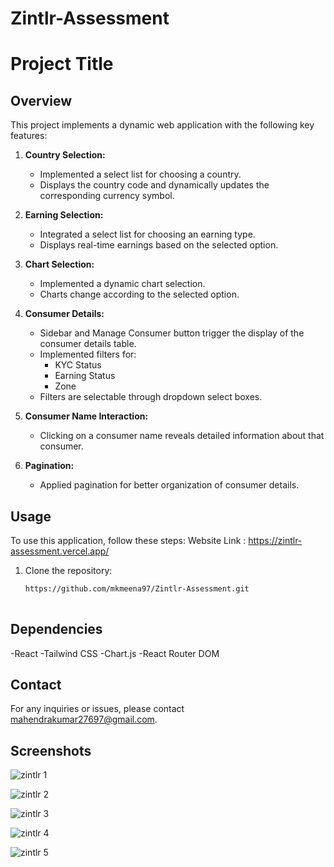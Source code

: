 # Zintlr-Assessment
# Project Title

## Overview

This project implements a dynamic web application with the following key features:

1. **Country Selection:**
   - Implemented a select list for choosing a country.
   - Displays the country code and dynamically updates the corresponding currency symbol.

2. **Earning Selection:**
   - Integrated a select list for choosing an earning type.
   - Displays real-time earnings based on the selected option.

3. **Chart Selection:**
   - Implemented a dynamic chart selection.
   - Charts change according to the selected option.

4. **Consumer Details:**
   - Sidebar and Manage Consumer button trigger the display of the consumer details table.
   - Implemented filters for:
     - KYC Status
     - Earning Status
     - Zone
   - Filters are selectable through dropdown select boxes.

5. **Consumer Name Interaction:**
   - Clicking on a consumer name reveals detailed information about that consumer.

6. **Pagination:**
   - Applied pagination for better organization of consumer details.

## Usage

To use this application, follow these steps:
Website Link : https://zintlr-assessment.vercel.app/

1. Clone the repository:

   ```bash
   https://github.com/mkmeena97/Zintlr-Assessment.git
  
   
## Dependencies
-React
-Tailwind CSS
-Chart.js
-React Router DOM

## Contact
For any inquiries or issues, please contact mahendrakumar27697@gmail.com.

## Screenshots


![zintlr 1](https://github.com/mkmeena97/Zintlr-Assessment/assets/136839661/b12e04dd-ea54-4bc9-af7b-063075f17d5e)

![zintlr 2](https://github.com/mkmeena97/Zintlr-Assessment/assets/136839661/6af2e98d-3897-4b12-a03f-8d0214aff5da)

![zintlr 3](https://github.com/mkmeena97/Zintlr-Assessment/assets/136839661/30154fc5-a794-43c3-b3af-3e0e17da4bb7)

![zintlr 4](https://github.com/mkmeena97/Zintlr-Assessment/assets/136839661/7e29fe34-46bc-470b-953e-f58fa42b7d2c)

![zintlr 5](https://github.com/mkmeena97/Zintlr-Assessment/assets/136839661/836fbc22-fc46-4066-ae57-407086901fc7)






